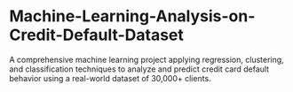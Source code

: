 # Machine-Learning-Analysis-on-Credit-Default-Dataset
A comprehensive machine learning project applying regression, clustering, and classification techniques to analyze and predict credit card default behavior using a real-world dataset of 30,000+ clients.
